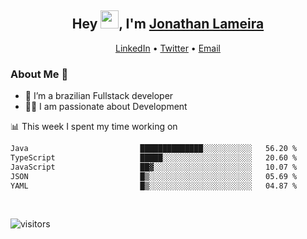 <h2 align="center">Hey <img src="https://github.com/TheDudeThatCode/TheDudeThatCode/blob/master/Assets/Hi.gif" width="29">, I'm <a href="https://www.linkedin.com/in/jonathanlameira/">Jonathan Lameira</a></h2>
<p align="center">
  <a href="https://www.linkedin.com/in/jonathanlameira/">LinkedIn</a> •
  <a href="https://twitter.com/jlameira">Twitter</a> •
  <a href="mailto:jlameira@gmail.com">Email</a>
</p>

### About Me 🚀
- 🌱  I’m a brazilian Fullstack developer</br>
- 👨‍💻  I am passionate about Development</br>

<!-- ![Jonathan Lameira github stats](https://github-readme-stats.vercel.app/api?username=jlameirameli&show_icons=true&hide_border=true)&nbsp;&nbsp; -->

📊 This week I spent my time working on
<!--START_SECTION:waka-->

```txt
Java                         ██████████████░░░░░░░░░░░   56.20 %
TypeScript                   █████░░░░░░░░░░░░░░░░░░░░   20.60 %
JavaScript                   ██▓░░░░░░░░░░░░░░░░░░░░░░   10.07 %
JSON                         █▒░░░░░░░░░░░░░░░░░░░░░░░   05.69 %
YAML                         █▒░░░░░░░░░░░░░░░░░░░░░░░   04.87 %
```

<!--END_SECTION:waka-->

<br />

![visitors](https://visitor-badge.laobi.icu/badge?page_id=jlameira.jlameira)
